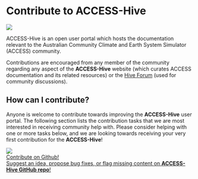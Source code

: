 # Contribute to ACCESS-Hive

<img class="rectangular-img img-cover" src="../../assets/how-to-contribute-img.jpg">

ACCESS-Hive is an open user portal which hosts the documentation relevant to the Australian Community Climate and Earth System Simulator (ACCESS) community.

Contributions are encouraged from any member of the community regarding any aspect of the **ACCESS-Hive** website (which curates ACCESS documentation and its related resources) or the <a href="https://forum.access-hive.org.au" target="_blank">Hive Forum</a> (used for community discussions).

## How can I contribute?

Anyone is welcome to contribute towards improving the **ACCESS-Hive** user portal. The following section lists the contribution tasks that we are most interested in receiving community help with. Please consider helping with one or more tasks below, and we are looking towards receiving your very first contribution for the **ACCESS-Hive**!

<div class="card-container">
    <a href="/about/contribute/contribute_on_github" class="horizontal-card">
        <div class="card-image-container">
            <img class="img-contain white-background" src="/assets/github-how-to-contribute.jpg">
        </div>
        <div class="card-text-container with-padding">
            <div class="bold">
                <i class="fa-brands fa-github"></i>
                Contribute on Github!
            </div>
            <span class="with-padding">
                Suggest an idea, propose bug fixes, or flag missing content on <b>ACCESS-Hive GitHub repo</b>! 
            </span>
        </div>
    </a>
</div>

[^1]: _"How to contribute" sample image source_: <a href="https://www.freepik.com/free-vector/team-crisis-managers-solving-businessman-problems-employees-with-lightbulb-unraveling-tangle-vector-illustration-teamwork-solution-management-concept_10613678.htm#query=teamwork%20cartoon&position=18&from_view=keyword&track=ais">Image by pch.vector</a> on Freepik
[^2]: _"Have a question or need help?" sample image source_:<a href="https://www.freepik.com/free-vector/businessmans-hand-holding-question-mark-person-asking-answer-help-support-flat-vector-illustration-faq-interrogation-difficulty-concept-banner-website-design-landing-web-page_26921528.htm#page=3&query=question%20cartoon&position=29&from_view=search&track=ais">Image by pch.vector</a> on Freepik
[^3]: _"Contribute to github?" sample image source_:<a href="https://www.freepik.com/free-vector/business-idea-generation-plan-development-pensive-man-with-lightbulb-cartoon-character-technical-mindset-entrepreneurial-mind-brainstorming-process_11668582.htm#page=9&query=idea%20cartoon&position=30&from_view=search&track=ais">Image by vectorjuice</a> on Freepik
